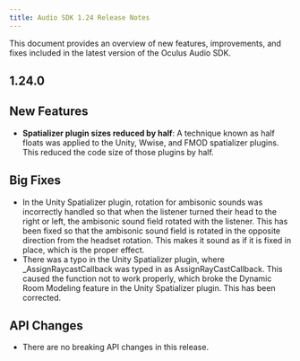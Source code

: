 ```yaml
---
title: Audio SDK 1.24 Release Notes
---
```


This document provides an overview of new features, improvements, and fixes included in the latest version of the Oculus Audio SDK.

## 1.24.0

## New Features

* **Spatializer plugin sizes reduced by half**: A technique known as half floats was applied to the Unity, Wwise, and FMOD spatializer plugins. This reduced the code size of those plugins by half.


## Big Fixes

* In the Unity Spatializer plugin, rotation for ambisonic sounds was incorrectly handled so that when the listener turned their head to the right or left, the ambisonic sound field rotated with the listener. This has been fixed so that the ambisonic sound field is rotated in the opposite direction from the headset rotation. This makes it sound as if it is fixed in place, which is the proper effect.
* There was a typo in the Unity Spatializer plugin, where \_AssignRaycastCallback was typed in as AssignRayCastCallback. This caused the function not to work properly, which broke the Dynamic Room Modeling feature in the Unity Spatializer plugin. This has been corrected.


## API Changes

* There are no breaking API changes in this release.

